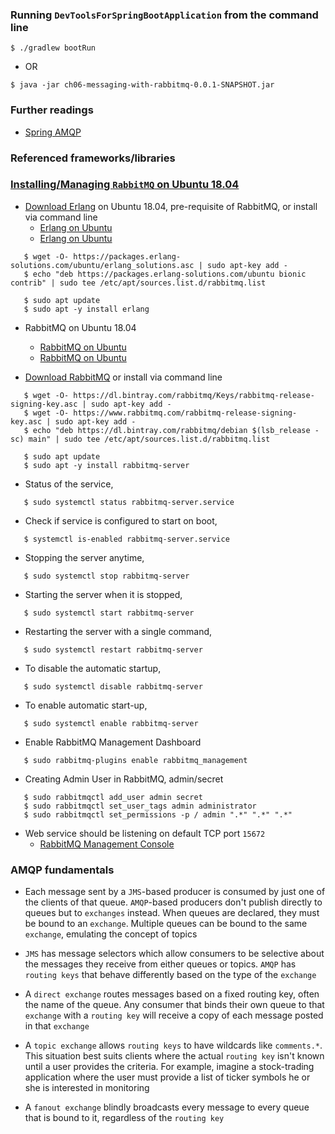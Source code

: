### Running `DevToolsForSpringBootApplication` from the command line
```
$ ./gradlew bootRun
```
 - OR
```
$ java -jar ch06-messaging-with-rabbitmq-0.0.1-SNAPSHOT.jar
```

### Further readings

 - [Spring AMQP](https://spring.io/projects/spring-amqp)

### Referenced frameworks/libraries


### [Installing/Managing `RabbitMQ` on Ubuntu 18.04](https://www.rabbitmq.com/)

 - [Download Erlang](https://www.erlang.org/downloads) on Ubuntu 18.04, pre-requisite of RabbitMQ,
   or install via command line
   - [Erlang on Ubuntu](https://computingforgeeks.com/how-to-install-latest-erlang-on-ubuntu-18-04-lts/)
   - [Erlang on Ubuntu](https://tecadmin.net/install-erlang-on-ubuntu/)
```
   $ wget -O- https://packages.erlang-solutions.com/ubuntu/erlang_solutions.asc | sudo apt-key add -
   $ echo "deb https://packages.erlang-solutions.com/ubuntu bionic contrib" | sudo tee /etc/apt/sources.list.d/rabbitmq.list

   $ sudo apt update
   $ sudo apt -y install erlang
```

 - RabbitMQ on Ubuntu 18.04
   - [RabbitMQ on Ubuntu](https://computingforgeeks.com/how-to-install-latest-rabbitmq-server-on-ubuntu-18-04-lts/)
   - [RabbitMQ on Ubuntu](https://tecadmin.net/install-rabbitmq-server-on-ubuntu/)

 - [Download RabbitMQ](https://www.rabbitmq.com/download.html) or install via command line
```
   $ wget -O- https://dl.bintray.com/rabbitmq/Keys/rabbitmq-release-signing-key.asc | sudo apt-key add -
   $ wget -O- https://www.rabbitmq.com/rabbitmq-release-signing-key.asc | sudo apt-key add -
   $ echo "deb https://dl.bintray.com/rabbitmq/debian $(lsb_release -sc) main" | sudo tee /etc/apt/sources.list.d/rabbitmq.list

   $ sudo apt update
   $ sudo apt -y install rabbitmq-server
```

 - Status of the service,
```
   $ sudo systemctl status rabbitmq-server.service
```

 - Check if service is configured to start on boot,
```
   $ systemctl is-enabled rabbitmq-server.service 
```

 - Stopping the server anytime,
```
   $ sudo systemctl stop rabbitmq-server
```

 - Starting the server when it is stopped,
```
   $ sudo systemctl start rabbitmq-server
```

 - Restarting the server with a single command,
```
   $ sudo systemctl restart rabbitmq-server
```

 - To disable the automatic startup,
```
   $ sudo systemctl disable rabbitmq-server
```

 - To enable automatic start-up,
```
   $ sudo systemctl enable rabbitmq-server
```

 - Enable RabbitMQ Management Dashboard
```
   $ sudo rabbitmq-plugins enable rabbitmq_management
```

 - Creating Admin User in RabbitMQ, admin/secret
```
   $ sudo rabbitmqctl add_user admin secret 
   $ sudo rabbitmqctl set_user_tags admin administrator
   $ sudo rabbitmqctl set_permissions -p / admin ".*" ".*" ".*"
```

 - Web service should be listening on default TCP port `15672`
   - [RabbitMQ Management Console](http://localhost:15672)

### AMQP fundamentals

 - Each message sent by a `JMS`-based producer is consumed by just one of the clients of that queue.
   `AMQP`-based producers don't publish directly to queues but to `exchanges` instead. When queues are
   declared, they must be bound to an `exchange`. Multiple queues can be bound to the same `exchange`,
   emulating the concept of topics 

 - `JMS` has message selectors which allow consumers to be selective about the messages they receive from
   either queues or topics. `AMQP` has `routing keys` that behave differently based on the type of the
   `exchange`

 - A `direct exchange` routes messages based on a fixed routing key, often the name of the queue.
   Any consumer that binds their own queue to that `exchange` with a `routing key` will receive a copy
   of each message posted in that `exchange`
   
 - A `topic exchange` allows `routing keys` to have wildcards like `comments.*`. This situation best
   suits clients where the actual `routing key` isn't known until a user provides the criteria.
   For example, imagine a stock-trading application where the user must provide a list of ticker
   symbols he or she is interested in monitoring
   
 - A `fanout exchange` blindly broadcasts every message to every queue that is bound to it, regardless of
   the `routing key`
















